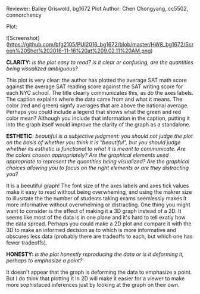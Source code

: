 Reviewer: Bailey Griswold, bg1672
Plot Author: Chen Chongyang, cc5502, connorchency

Plot: 

![Screenshot] (https://github.com/bfg2105/PUI2016_bg1672/blob/master/HW8_bg1672/Screen%20Shot%202016-11-16%20at%209.02.11%20AM.png)

**CLARITY:** *is the plot easy to read? is it clear or confusing, are the quantities being visualized ambiguous?*

This plot is very clear: the author has plotted the average SAT math score against the average SAT reading score against the SAT writing score for each NYC school.  The title clearly communicates this, as do the axes labels.  The caption explains where the data came from and what it means.  The color (red and green) signfy averages that are above the national average.  Perhaps you could include a legend that shows what the green and red color mean? Although you include that information in the caption, putting it into the graph itself would improve the clarity of the graph as a standalone.

**ESTHETIC:** *beautiful is a subjective judgment: you should not judge the plot on the basis of whether you think it is "beautiful", but you should judge whether its esthetic is functional to what it is meant to communicate. Are the colors chosen appropriately? Are the graphical elements used appropriate to represent the quantities being visualized? Are the graphical choices allowing you to focus on the right elements or are they distracting you?*

It is a beeutiful graph! The font size of the axes labels and axes tick values make it easy to read without being overwheming, and using the makrer size to illusrtate the the number of students taking exams seemlessly makes it more informative without overwhelming or distracting.  One thing you might want to consider is the effect of making it a 3D graph instead of a 2D.  It seems like most of the data is in one plane and it's hard to tell exatly how the data spread.  Perhaps you could make a 2D plot and compare it with the 3D to make an informed decision as to which is more informative and obscures less data (probably there are tradeoffs to each, but which one has fewer tradeoffs).

**HONESTY:** *is the plot honestly reproducing the data or is it deforming it, perhaps to emphasize a point?*

It doesn't appear that the graph is deforming the data to emphasize a point.  But I do think that plotting it in 2D will make it easier for a viewer to make more sophistaced inferences just by looking at the graph on their own.

